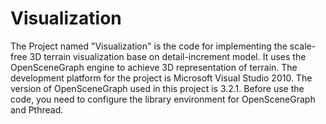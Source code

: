 # Visualization
The Project named "Visualization" is the code for implementing the scale-free 3D terrain visualization base on detail-increment model. It uses the OpenSceneGraph engine to achieve 3D representation of terrain. The development platform for the project is Microsoft Visual Studio 2010. The version of OpenSceneGraph used in this project is 3.2.1. Before use the code, you need to configure the library environment for OpenSceneGraph and Pthread.
